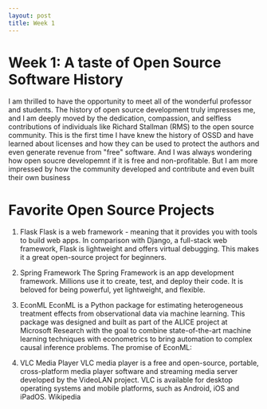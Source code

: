 ```yaml
---
layout: post
title: Week 1
---
```


# Week 1: A taste of Open Source Software History
I am thrilled to have the opportunity to meet all of the wonderful professor and students. The history of open source development truly impresses me, and I am deeply moved by the dedication, compassion, and selfless contributions of individuals like Richard Stallman (RMS) to the open source community. This is the first time I have knew the history of OSSD and have learned about licenses and how they can be used to protect the authors and even generate revenue from "free" software. And I was always wondering how open soucre developemnt if it is free and non-profitable. But I am more impressed by how the community developed and contribute and even built their own business

# Favorite Open Source Projects
1. Flask
Flask is a web framework - meaning that it provides you with tools to build web apps. In comparison with Django, a full-stack web framework, Flask is lightweight and offers virtual debugging. This makes it a great open-source project for beginners.

2. Spring Framework
The Spring Framework is an app development framework. Millions use it to create, test, and deploy their code. It is beloved for being powerful, yet lightweight, and flexible.

3. EconML
EconML is a Python package for estimating heterogeneous treatment effects from observational data via machine learning. This package was designed and built as part of the ALICE project at Microsoft Research with the goal to combine state-of-the-art machine learning techniques with econometrics to bring automation to complex causal inference problems. The promise of EconML:

4. VLC Media Player
VLC media player is a free and open-source, portable, cross-platform media player software and streaming media server developed by the VideoLAN project. VLC is available for desktop operating systems and mobile platforms, such as Android, iOS and iPadOS. Wikipedia












